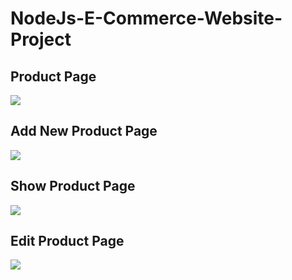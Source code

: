 # NodeJs-E-Commerce-Website-Project


## Product Page

<img src="https://user-images.githubusercontent.com/76771020/211104571-20b42422-d373-47ed-a99e-5223aedb7f5e.png
">

## Add New Product Page

<img src="https://user-images.githubusercontent.com/76771020/211104785-127128bb-5f9a-4abc-aff5-4f1cbfccfcff.png
">

## Show Product Page

<img src="Screenshot (17)](https://user-images.githubusercontent.com/76771020/211104889-170ae64e-9b6e-4ffe-9d05-727afb6e5d43.png
">

## Edit Product Page

<img src="https://user-images.githubusercontent.com/76771020/211104988-afc0059c-4ba9-4ecc-9474-2fd55fa119ec.png
">

